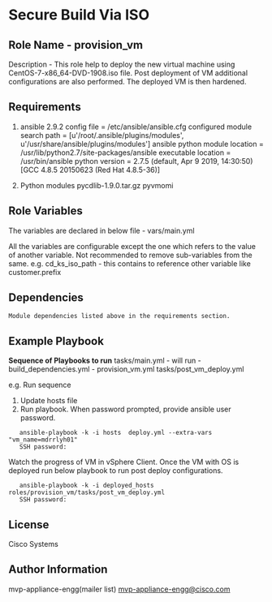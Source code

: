 # Secure Build Via ISO

## Role Name - provision_vm
Description - This role help to deploy the new virtual machine using CentOS-7-x86_64-DVD-1908.iso file. Post deployment of VM additional configurations are also performed. The deployed VM is then hardened.

## Requirements

1. ansible 2.9.2
      config file = /etc/ansible/ansible.cfg
      configured module search path = [u'/root/.ansible/plugins/modules', u'/usr/share/ansible/plugins/modules']
      ansible python module location = /usr/lib/python2.7/site-packages/ansible
      executable location = /usr/bin/ansible
      python version = 2.7.5 (default, Apr  9 2019, 14:30:50) [GCC 4.8.5 20150623 (Red Hat 4.8.5-36)]

2. Python modules
    pycdlib-1.9.0.tar.gz
    pyvmomi

## Role Variables

The variables are declared in below file - vars/main.yml

All the variables are configurable except the one which refers to the value of another variable. Not recommended to remove sub-variables from the same. 
e.g. cd_ks_iso_path - this contains to reference other variable like customer.prefix

## Dependencies

    Module dependencies listed above in the requirements section.


## Example Playbook

**Sequence of Playbooks to run**
  tasks/main.yml - will run
    - build_dependencies.yml
    - provision_vm.yml
  tasks/post_vm_deploy.yml

e.g. Run sequence
1. Update hosts file
2. Run playbook. When password prompted, provide ansible user password.

```
   ansible-playbook -k -i hosts  deploy.yml --extra-vars "vm_name=mdrrlyh01"
   SSH password:
```
   Watch the progress of VM in vSphere Client. Once the VM with OS is deployed run below playbook to run post deploy configurations.
```
   ansible-playbook -k -i deployed_hosts  roles/provision_vm/tasks/post_vm_deploy.yml
   SSH password:
```

## License

Cisco Systems

## Author Information

mvp-appliance-engg(mailer list) <mvp-appliance-engg@cisco.com>
